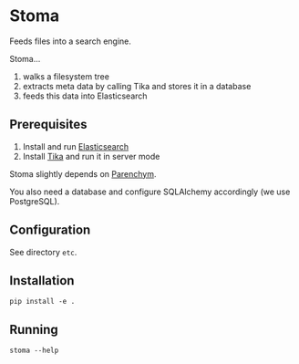Stoma
=====

Feeds files into a search engine.

Stoma...
 
 1. walks a filesystem tree
 1. extracts meta data by calling Tika and stores it in a database
 1. feeds this data into Elasticsearch
 
Prerequisites
-------------

 1. Install and run [Elasticsearch](https://www.elastic.co/guide/en/elasticsearch/guide/current/running-elasticsearch.html)
 1. Install [Tika](http://tika.apache.org/) and run it in server mode
 
Stoma slightly depends on [Parenchym](https://github.com/dmdm/Parenchym).

You also need a database and configure SQLAlchemy accordingly (we use PostgreSQL).


Configuration
-------------

See directory `etc`.


Installation
------------

```
pip install -e .
```

Running
-------

```
stoma --help
```
